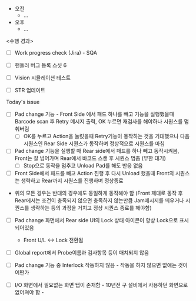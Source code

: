 - 오전
	- ...
- 오후
	- ...

<수행 경과>
- [ ] Work progress check (Jira) - SQA

- [ ] 핸들러 버그 등록 스샷 6
- [ ] Vision 시뮬레이션 테스트
- [ ] STR 업데이트


Today's issue
- [ ] Pad change 기능 - Front Side 에서 패드 하나를 빼고 기능을 실행했을때 Barcode scan 후 Retry 메시지 출력, OK 누르면 재검사를 해야하나 시퀀스를 멈춰버림
	- [ ] OK를 누르고 Action을 눌렀을때 Retry기능이 동작하는 것을 기대했으나 다음 시퀀스인 Rear Side 시퀀스가 동작하며 정상적으로 시퀀스를 마침
- [ ] Pad change 기능을 실행할 때 Rear side에서 패드를 하나 빼고 동작시켜봄, Front는 잘 넘어가며 Rear에서 바코드 스캔 후 시퀀스 멈춤 (무한 대기)
	- [ ] Stop으로 동작을 멈추고 Unload Pad를 해도 반응 없음
- [ ] Front Side에서 패드를 빼고 Action 진행 후 다시 Unload 했을때 Front의 시퀀스는 생략하고 Rear까지 시퀀스를 진행하며 정상종료
- 위의 모든 경우는 반대의 경우에도 동일하게 동작해야 함 (Front 제대로 동작 후 Rear에서는 조건이 충족되지 않으면 충족하지 않는만큼 Jam메시지를 띄우거나 시퀀스를 생략하는 등의 과정을 거치고 정상 시퀀스 종료를 해야함)

- [ ] Pad change 화면에서 Rear side UI의 Lock 상태 아이콘이 항상 Lock으로 표시되어있음
	- Front U/L <-> Lock 전환됨
- [ ] Global report에서 Probe이름과 검사항목 등이 매치되지 않음

- [ ] Pad change 기능 중 Interlock 작동하지 않음 - 작동을 하지 않으면 없애는 것이 어떤가
- [ ] I/O 화면에서 필요없는 화면 탭이 존재함 - 10년전 구 설비에서 사용하던 화면으로 없어져야 함 - 